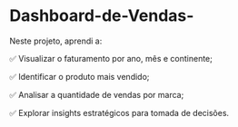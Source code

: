 # Dashboard-de-Vendas-

Neste projeto, aprendi a:

✅ Visualizar o faturamento por ano, mês e continente;

✅ Identificar o produto mais vendido;

✅ Analisar a quantidade de vendas por marca;

✅ Explorar insights estratégicos para tomada de decisões.
